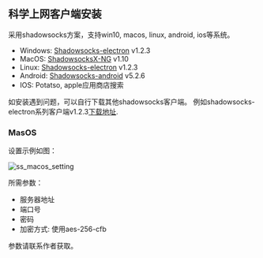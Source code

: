 

## 科学上网客户端安装

采用shadowsocks方案，支持win10, macos, linux, android, ios等系统。

+ Windows: [Shadowsocks-electron](https://ihepbox.ihep.ac.cn/ihepbox/index.php/s/r05fCTTBEsSIpW1) v1.2.3
+ MacOS: [ShadowsocksX-NG](https://ihepbox.ihep.ac.cn/ihepbox/index.php/s/Lq3erI8OTqiswky) v1.10
+ Linux: [Shadowsocks-electron](https://ihepbox.ihep.ac.cn/ihepbox/index.php/s/GQKwS7iOl4Nr6xk) v1.2.3
+ Android: [Shadowsocks-android](https://ihepbox.ihep.ac.cn/ihepbox/index.php/s/ctYj5QqIjdEJehp) v5.2.6
+ IOS: Potatso, apple应用商店搜索


如安装遇到问题，可以自行下载其他shadowsocks客户端。
例如shadowsocks-electron系列客户端v1.2.3[下载地址](https://github.com/nojsja/shadowsocks-electron/releases/tag/v1.2.3).

### MasOS

设置示例如图：

![ss_macos_setting](https://zhangzhengde0225.github.io/images/blog/ss_macos_setting.jpg)

所需参数：

+ 服务器地址
+ 端口号
+ 密码
+ 加密方式: 使用aes-256-cfb

参数请联系作者获取。